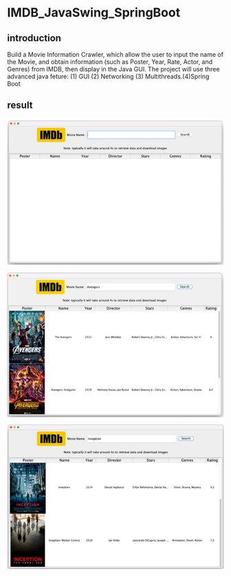 # IMDB_JavaSwing_SpringBoot

## introduction 

Build a Movie Information Crawler, which allow the user to input the name of the Movie, and obtain information (such as Poster, Year, Rate, Actor, and Genres) from IMDB, then display in the Java GUI. The project will use three advanced java feture: (1) GUI (2) Networking (3) Multithreads.(4)Spring Boot



## result

![a](assets/a.png)

![b](assets/b.png)

![c](assets/c.png)

